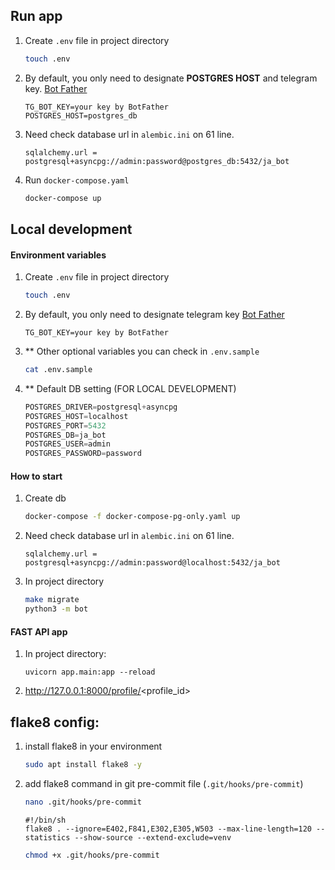## Run app
1) Create ```.env``` file in project directory
    ```bash
    touch .env
    ```
2) By default, you only need to designate <strong>POSTGRES HOST</strong> and telegram key. <a href="https://t.me/BotFather">Bot Father</a> 
    ```
    TG_BOT_KEY=your key by BotFather
    POSTGRES_HOST=postgres_db
    ```
3) Need check database url in ```alembic.ini``` on 61 line.
   ```
   sqlalchemy.url = postgresql+asyncpg://admin:password@postgres_db:5432/ja_bot
   ```
4) Run ```docker-compose.yaml```
   ```bash
   docker-compose up
   ```

## Local development
#### Environment variables
1) Create ```.env``` file in project directory
    ```bash
    touch .env
    ```
2) By default, you only need to designate telegram key <a href="https://t.me/BotFather">Bot Father</a>
    ```
    TG_BOT_KEY=your key by BotFather
   
    ```
3) ** Other optional variables you can check in ```.env.sample```
    ```bash
    cat .env.sample
    ```
4) ** Default DB setting (FOR LOCAL DEVELOPMENT)
    ```python
   POSTGRES_DRIVER=postgresql+asyncpg
   POSTGRES_HOST=localhost
   POSTGRES_PORT=5432
   POSTGRES_DB=ja_bot
   POSTGRES_USER=admin
   POSTGRES_PASSWORD=password
    ```
#### How to start
1) Create db
   ```bash
   docker-compose -f docker-compose-pg-only.yaml up
   ```
2) Need check database url in ```alembic.ini``` on 61 line.
   ```
   sqlalchemy.url = postgresql+asyncpg://admin:password@localhost:5432/ja_bot
   ```
3) In project directory
   ```bash
   make migrate
   python3 -m bot
   ```
#### FAST API app
1) In project directory:
   ```
   uvicorn app.main:app --reload
   ```
2)  http://127.0.0.1:8000/profile/<profile_id>

## flake8 config:
1) install flake8 in your environment
   ```bash
   sudo apt install flake8 -y
   ```
2) add flake8 command in git pre-commit file (```.git/hooks/pre-commit```)
   ```bash
   nano .git/hooks/pre-commit
   ```
   ```
   #!/bin/sh
   flake8 . --ignore=E402,F841,E302,E305,W503 --max-line-length=120 --statistics --show-source --extend-exclude=venv
   ```
   ```bash
   chmod +x .git/hooks/pre-commit
   ```
